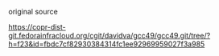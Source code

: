 original source

https://copr-dist-git.fedorainfracloud.org/cgit/davidva/gcc49/gcc49.git/tree/?h=f23&id=fbdc7cf82930384314fc1ee92969959027f3a985
